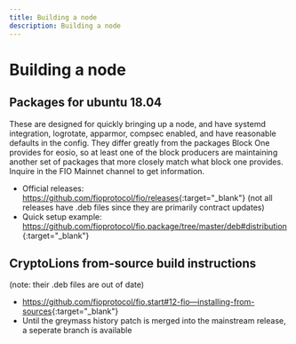 ```yaml
---
title: Building a node
description: Building a node
---
```

# Building a node
## Packages for ubuntu 18.04

These are designed for quickly bringing up a node, and have systemd integration, logrotate, apparmor, compsec enabled, and have reasonable defaults in the config. They differ greatly from the packages Block One provides for eosio, so at least one of the block producers are maintaining another set of packages that more closely match what block one provides. Inquire in the FIO Mainnet channel to get information.

* Official releases: <https://github.com/fioprotocol/fio/releases>{:target="_blank"} (not all releases have .deb files since they are primarily contract updates)
* Quick setup example: <https://github.com/fioprotocol/fio.package/tree/master/deb#distribution>{:target="_blank"}

## CryptoLions from-source build instructions

(note: their .deb files are out of date)

* <https://github.com/fioprotocol/fio.start#12-fio—installing-from-sources>{:target="_blank"}
* Until the greymass history patch is merged into the mainstream release, a seperate branch is available
